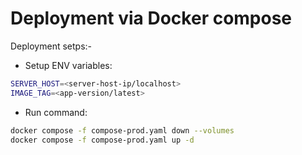 # Deployment via Docker compose

Deployment setps:-

- Setup ENV variables:

```sh
SERVER_HOST=<server-host-ip/localhost>
IMAGE_TAG=<app-version/latest>
```

- Run command:

```sh
docker compose -f compose-prod.yaml down --volumes
docker compose -f compose-prod.yaml up -d
```
